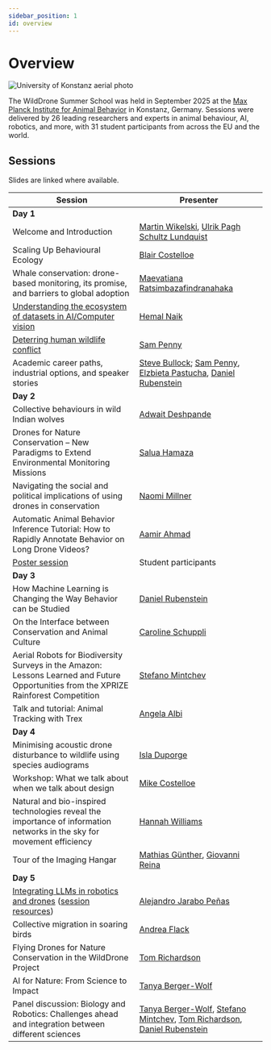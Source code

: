 ```yaml
---
sidebar_position: 1
id: overview
---
```


# Overview

![University of Konstanz aerial photo](/img/u_konstanz.jpg)


The WildDrone Summer School was held in September 2025 at the [Max Planck Institute for Animal Behavior](https://www.ab.mpg.de) in Konstanz, Germany. Sessions were delivered by 26 leading researchers and experts in animal behaviour, AI, robotics, and more, with 31 student participants from across the EU and the world. 

## Sessions

Slides are linked where available.

| Session  | Presenter                                            |
| -------------------------------------------------------------------------------------------- | ------------------------------------------------- |
| **Day 1** | |
| Welcome and Introduction    | [Martin Wikelski](https://www.ab.mpg.de/person/98226), [Ulrik Pagh Schultz Lundquist](https://portal.findresearcher.sdu.dk/en/persons/ulrik-pagh-schultz-lundquist) |
| Scaling Up Behavioural Ecology    | [Blair Costelloe](https://blaircostelloe.com)             |
| Whale conservation: drone-based monitoring, its promise, and barriers to global adoption | [Maevatiana Ratsimbazafindranahaka](https://rmaevatiana.com)           |
| [Understanding the ecosystem of datasets in AI/Computer vision](/summerschool-presentations/wilddrone-summerschool-naik.pdf)    |  [Hemal Naik](https://www.hemalnaik.com)                   |
| [Deterring human wildlife conflict](/summerschool-presentations/wilddrone-summerschool-penny.pdf)    |    [Sam Penny](https://www.linkedin.com/in/samuel-penny-01aa2220b)                        |
| Academic career paths, industrial options, and speaker stories                        | [Steve Bullock](https://steve.engineer); [Sam Penny](https://www.linkedin.com/in/samuel-penny-01aa2220b), [Elzbieta Pastucha](https://www.linkedin.com/in/elżbietawpastucha/), [Daniel Rubenstein](https://eeb.princeton.edu/people/daniel-rubenstein) |
| **Day 2** | |
| Collective behaviours in wild Indian wolves | [Adwait Deshpande](https://www.ab.mpg.de/person/111829) |
| Drones for Nature Conservation – New Paradigms to Extend Environmental Monitoring Missions | [Salua Hamaza](https://saluahamaza.eu) |
| Navigating the social and political implications of using drones in conservation | [Naomi Millner](https://www.bristol.ac.uk/people/person/Naomi-Millner-b593e7f6-07c1-4d0c-9ba2-3060a1353848/) |
| Automatic Animal Behavior Inference Tutorial: How to Rapidly Annotate Behavior on Long Drone Videos? | [Aamir Ahmad](https://www.aamirahmad.de) |
| [Poster session](posters) | Student participants |
| **Day 3** | |
| How Machine Learning is Changing the Way Behavior can be Studied | [Daniel Rubenstein](https://eeb.princeton.edu/people/daniel-rubenstein) |
| On the Interface between Conservation and Animal Culture | [Caroline Schuppli](https://www.ab.mpg.de/person/110356) |
| Aerial Robots for Biodiversity Surveys in the Amazon: Lessons Learned and Future Opportunities from the XPRIZE Rainforest Competition  | [Stefano Mintchev](https://usys.ethz.ch/en/people/profile.MjczNjI4.TGlzdC8yODUyLDMyMDE5NzIyMg==.html) |
| Talk and tutorial: Animal Tracking with Trex | [Angela Albi](https://www.linkedin.com/in/angela-albi-401a3968/) |
| **Day 4** | |
| Minimising acoustic drone disturbance to wildlife using species audiograms | [Isla Duporge](https://eeb.princeton.edu/people/isla-duporge) |
| Workshop: What we talk about when we talk about design | [Mike Costelloe](https://costelloecreative.com) |
| Natural and bio-inspired technologies reveal the importance of information networks in the sky for movement efficiency | [Hannah Williams](https://www.ab.mpg.de/person/104107) |
| Tour of the Imaging Hangar | [Mathias Günther](https://www.ab.mpg.de/person/103344/2724), [Giovanni Reina](https://www.giovannireina.com) |
| **Day 5** | |
| [Integrating LLMs in robotics and drones](/summerschool-presentations/wilddrone-summerschool-jarabopenas.pdf) ([session resources](resources#integrating-llms-in-robotics--drones)) | [Alejandro Jarabo Peñas](https://portal.findresearcher.sdu.dk/en/persons/alejp) |
| Collective migration in soaring birds | [Andrea Flack](https://www.ab.mpg.de/person/98269) |
| Flying Drones for Nature Conservation in the WildDrone Project | [Tom Richardson](https://research-information.bris.ac.uk/en/persons/tom-s-richardson) |
| AI for Nature: From Science to Impact | [Tanya Berger-Wolf](https://cse.osu.edu/people/berger-wolf.1) |
| Panel discussion: Biology and Robotics: Challenges ahead and integration between different sciences | [Tanya Berger-Wolf](https://cse.osu.edu/people/berger-wolf.1), [Stefano Mintchev](https://usys.ethz.ch/en/people/profile.MjczNjI4.TGlzdC8yODUyLDMyMDE5NzIyMg==.html), [Tom Richardson](https://research-information.bris.ac.uk/en/persons/tom-s-richardson), [Daniel Rubenstein](https://eeb.princeton.edu/people/daniel-rubenstein) | 

